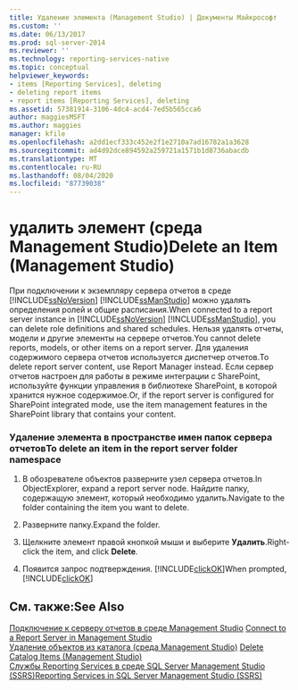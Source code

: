 ```yaml
---
title: Удаление элемента (Management Studio) | Документы Майкрософт
ms.custom: ''
ms.date: 06/13/2017
ms.prod: sql-server-2014
ms.reviewer: ''
ms.technology: reporting-services-native
ms.topic: conceptual
helpviewer_keywords:
- items [Reporting Services], deleting
- deleting report items
- report items [Reporting Services], deleting
ms.assetid: 57381914-3106-4dc4-acd4-7ed5b565cca6
author: maggiesMSFT
ms.author: maggies
manager: kfile
ms.openlocfilehash: a2dd1ecf333c452e2f1e2710a7ad16782a1a3628
ms.sourcegitcommit: ad4d92dce894592a259721a1571b1d8736abacdb
ms.translationtype: MT
ms.contentlocale: ru-RU
ms.lasthandoff: 08/04/2020
ms.locfileid: "87739038"
---
```

# <a name="delete-an-item-management-studio"></a><span data-ttu-id="f689e-102">удалить элемент (среда Management Studio)</span><span class="sxs-lookup"><span data-stu-id="f689e-102">Delete an Item (Management Studio)</span></span>
  <span data-ttu-id="f689e-103">При подключении к экземпляру сервера отчетов в среде [!INCLUDE[ssNoVersion](../../includes/ssnoversion-md.md)] [!INCLUDE[ssManStudio](../../includes/ssmanstudio-md.md)] можно удалять определения ролей и общие расписания.</span><span class="sxs-lookup"><span data-stu-id="f689e-103">When connected to a report server instance in [!INCLUDE[ssNoVersion](../../includes/ssnoversion-md.md)] [!INCLUDE[ssManStudio](../../includes/ssmanstudio-md.md)], you can delete role definitions and shared schedules.</span></span> <span data-ttu-id="f689e-104">Нельзя удалять отчеты, модели и другие элементы на сервере отчетов.</span><span class="sxs-lookup"><span data-stu-id="f689e-104">You cannot delete reports, models, or other items on a report server.</span></span> <span data-ttu-id="f689e-105">Для удаления содержимого сервера отчетов используется диспетчер отчетов.</span><span class="sxs-lookup"><span data-stu-id="f689e-105">To delete report server content, use Report Manager instead.</span></span> <span data-ttu-id="f689e-106">Если сервер отчетов настроен для работы в режиме интеграции с SharePoint, используйте функции управления в библиотеке SharePoint, в которой хранится нужное содержимое.</span><span class="sxs-lookup"><span data-stu-id="f689e-106">Or, if the report server is configured for SharePoint integrated mode, use the item management features in the SharePoint library that contains your content.</span></span>  
  
### <a name="to-delete-an-item-in-the-report-server-folder-namespace"></a><span data-ttu-id="f689e-107">Удаление элемента в пространстве имен папок сервера отчетов</span><span class="sxs-lookup"><span data-stu-id="f689e-107">To delete an item in the report server folder namespace</span></span>  
  
1.  <span data-ttu-id="f689e-108">В обозревателе объектов разверните узел сервера отчетов.</span><span class="sxs-lookup"><span data-stu-id="f689e-108">In ObjectExplorer, expand a report server node.</span></span> <span data-ttu-id="f689e-109">Найдите папку, содержащую элемент, который необходимо удалить.</span><span class="sxs-lookup"><span data-stu-id="f689e-109">Navigate to the folder containing the item you want to delete.</span></span>  
  
2.  <span data-ttu-id="f689e-110">Разверните папку.</span><span class="sxs-lookup"><span data-stu-id="f689e-110">Expand the folder.</span></span>  
  
3.  <span data-ttu-id="f689e-111">Щелкните элемент правой кнопкой мыши и выберите **Удалить**.</span><span class="sxs-lookup"><span data-stu-id="f689e-111">Right-click the item, and click **Delete**.</span></span>  
  
4.  <span data-ttu-id="f689e-112">Появится запрос подтверждения. [!INCLUDE[clickOK](../../includes/clickok-md.md)]</span><span class="sxs-lookup"><span data-stu-id="f689e-112">When prompted, [!INCLUDE[clickOK](../../includes/clickok-md.md)]</span></span>  
  
## <a name="see-also"></a><span data-ttu-id="f689e-113">См. также:</span><span class="sxs-lookup"><span data-stu-id="f689e-113">See Also</span></span>  
 <span data-ttu-id="f689e-114">[Подключение к серверу отчетов в среде Management Studio](connect-to-a-report-server-in-management-studio.md) </span><span class="sxs-lookup"><span data-stu-id="f689e-114">[Connect to a Report Server in Management Studio](connect-to-a-report-server-in-management-studio.md) </span></span>  
 <span data-ttu-id="f689e-115">[Удаление объектов из каталога (среда Management Studio)](delete-catalog-items-management-studio.md) </span><span class="sxs-lookup"><span data-stu-id="f689e-115">[Delete Catalog Items &#40;Management Studio&#41;](delete-catalog-items-management-studio.md) </span></span>  
 [<span data-ttu-id="f689e-116">Службы Reporting Services в среде SQL Server Management Studio (SSRS)</span><span class="sxs-lookup"><span data-stu-id="f689e-116">Reporting Services in SQL Server Management Studio &#40;SSRS&#41;</span></span>](reporting-services-in-sql-server-management-studio-ssrs.md)  
  
  

